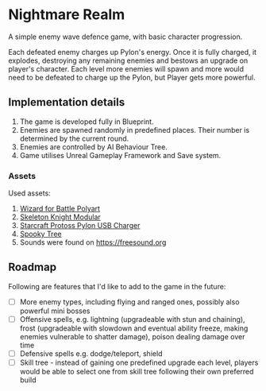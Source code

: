 
# Nightmare Realm

A simple enemy wave defence game, with basic character progression.

Each defeated enemy charges up Pylon's energy. Once it is fully charged, it explodes, destroying any remaining enemies and bestows an upgrade on player's character. Each level more enemies will spawn and more would need to be defeated to charge up the Pylon, but Player gets more powerful.

## Implementation details

 1. The game is developed fully in Blueprint.
 2. Enemies are spawned randomly in predefined places. Their number is determined by the current round.
 3. Enemies are controlled by AI Behaviour Tree.
 4. Game utilises Unreal Gameplay Framework and Save system.

### Assets
Used assets:
1. [Wizard for Battle Polyart](https://www.fab.com/pl/listings/f17e8f86-b7b2-4840-9e77-5c57bfa30764)
2. [Skeleton Knight Modular](https://www.fab.com/pl/listings/fc3a309a-a3eb-46de-bebe-dcb40dc31e48)
3. [Starcraft Protoss Pylon USB Charger](https://sketchfab.com/3d-models/starcraft-protoss-pylon-usb-charger-a49af3818bad4ca6b4ab4644e51f86b2)
4. [Spooky Tree](https://sketchfab.com/3d-models/spooky-tree-2c9d935a7709402997e8232f7a4e05b1)
5. Sounds were found on https://freesound.org

## Roadmap
Following are features that I'd like to add to the game in the future:
- [ ] More enemy types, including flying and ranged ones, possibly also powerful mini bosses
- [ ] Offensive spells, e.g. lightning (upgradeable with stun and chaining), frost (upgradeable with slowdown and eventual ability freeze, making enemies vulnerable to shatter damage), poison  dealing damage over time
- [ ] Defensive spells e.g. dodge/teleport, shield
- [ ] Skill tree - instead of gaining one predefined upgrade each level, players would be able to select one from skill tree following their own preferred build